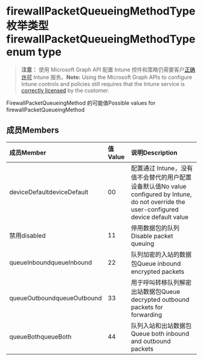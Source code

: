 # <a name="firewallpacketqueueingmethodtype-enum-type"></a><span data-ttu-id="4d1c1-101">firewallPacketQueueingMethodType 枚举类型</span><span class="sxs-lookup"><span data-stu-id="4d1c1-101">firewallPacketQueueingMethodType enum type</span></span>

> <span data-ttu-id="4d1c1-102">**注意：** 使用 Microsoft Graph API 配置 Intune 控件和策略仍需要客户[正确许可](https://go.microsoft.com/fwlink/?linkid=839381) Intune 服务。</span><span class="sxs-lookup"><span data-stu-id="4d1c1-102">**Note:** Using the Microsoft Graph APIs to configure Intune controls and policies still requires that the Intune service is [correctly licensed](https://go.microsoft.com/fwlink/?linkid=839381) by the customer.</span></span>

<span data-ttu-id="4d1c1-103">FirewallPacketQueueingMethod 的可能值</span><span class="sxs-lookup"><span data-stu-id="4d1c1-103">Possible values for firewallPacketQueueingMethod</span></span>
## <a name="members"></a><span data-ttu-id="4d1c1-104">成员</span><span class="sxs-lookup"><span data-stu-id="4d1c1-104">Members</span></span>
|<span data-ttu-id="4d1c1-105">成员</span><span class="sxs-lookup"><span data-stu-id="4d1c1-105">Member</span></span>|<span data-ttu-id="4d1c1-106">值</span><span class="sxs-lookup"><span data-stu-id="4d1c1-106">Value</span></span>|<span data-ttu-id="4d1c1-107">说明</span><span class="sxs-lookup"><span data-stu-id="4d1c1-107">Description</span></span>|
|:---|:---|:---|
|<span data-ttu-id="4d1c1-108">deviceDefault</span><span class="sxs-lookup"><span data-stu-id="4d1c1-108">deviceDefault</span></span>|<span data-ttu-id="4d1c1-109">0</span><span class="sxs-lookup"><span data-stu-id="4d1c1-109">0</span></span>|<span data-ttu-id="4d1c1-110">配置通过 Intune，没有值不会替代的用户配置设备默认值</span><span class="sxs-lookup"><span data-stu-id="4d1c1-110">No value configured by Intune, do not override the user-configured device default value</span></span>|
|<span data-ttu-id="4d1c1-111">禁用</span><span class="sxs-lookup"><span data-stu-id="4d1c1-111">disabled</span></span>|<span data-ttu-id="4d1c1-112">1</span><span class="sxs-lookup"><span data-stu-id="4d1c1-112">1</span></span>|<span data-ttu-id="4d1c1-113">停用数据包的队列</span><span class="sxs-lookup"><span data-stu-id="4d1c1-113">Disable packet queuing</span></span>|
|<span data-ttu-id="4d1c1-114">queueInbound</span><span class="sxs-lookup"><span data-stu-id="4d1c1-114">queueInbound</span></span>|<span data-ttu-id="4d1c1-115">2</span><span class="sxs-lookup"><span data-stu-id="4d1c1-115">2</span></span>|<span data-ttu-id="4d1c1-116">队列加密的入站的数据包</span><span class="sxs-lookup"><span data-stu-id="4d1c1-116">Queue inbound encrypted packets</span></span>|
|<span data-ttu-id="4d1c1-117">queueOutbound</span><span class="sxs-lookup"><span data-stu-id="4d1c1-117">queueOutbound</span></span>|<span data-ttu-id="4d1c1-118">3</span><span class="sxs-lookup"><span data-stu-id="4d1c1-118">3</span></span>|<span data-ttu-id="4d1c1-119">用于呼叫转移队列解密出站数据包</span><span class="sxs-lookup"><span data-stu-id="4d1c1-119">Queue decrypted outbound packets for forwarding</span></span>|
|<span data-ttu-id="4d1c1-120">queueBoth</span><span class="sxs-lookup"><span data-stu-id="4d1c1-120">queueBoth</span></span>|<span data-ttu-id="4d1c1-121">4</span><span class="sxs-lookup"><span data-stu-id="4d1c1-121">4</span></span>|<span data-ttu-id="4d1c1-122">队列入站和出站数据包</span><span class="sxs-lookup"><span data-stu-id="4d1c1-122">Queue both inbound and outbound packets</span></span>|



